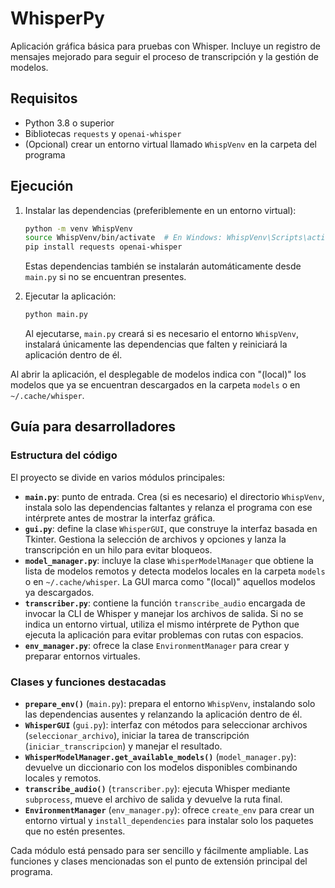 # WhisperPy

Aplicación gráfica básica para pruebas con Whisper.
Incluye un registro de mensajes mejorado para seguir el proceso de
transcripción y la gestión de modelos.

## Requisitos

- Python 3.8 o superior
- Bibliotecas `requests` y `openai-whisper`
- (Opcional) crear un entorno virtual llamado `WhispVenv` en la carpeta del programa

## Ejecución

1. Instalar las dependencias (preferiblemente en un entorno virtual):
   ```bash
   python -m venv WhispVenv
   source WhispVenv/bin/activate  # En Windows: WhispVenv\Scripts\activate
   pip install requests openai-whisper
   ```
   Estas dependencias también se instalarán automáticamente desde
   `main.py` si no se encuentran presentes.

2. Ejecutar la aplicación:
   ```bash
   python main.py
   ```
   Al ejecutarse, `main.py` creará si es necesario el entorno `WhispVenv`,
   instalará únicamente las dependencias que falten y reiniciará la
   aplicación dentro de él.

Al abrir la aplicación, el desplegable de modelos indica con "(local)" los
modelos que ya se encuentran descargados en la carpeta `models` o en
`~/.cache/whisper`.

## Guía para desarrolladores

### Estructura del código

El proyecto se divide en varios módulos principales:

- **`main.py`**: punto de entrada. Crea (si es necesario) el directorio
  `WhispVenv`, instala solo las dependencias faltantes y relanza el programa
  con ese intérprete antes de mostrar la interfaz gráfica.
- **`gui.py`**: define la clase `WhisperGUI`, que construye la interfaz
  basada en Tkinter. Gestiona la selección de archivos y opciones y lanza
  la transcripción en un hilo para evitar bloqueos.
- **`model_manager.py`**: incluye la clase `WhisperModelManager` que
  obtiene la lista de modelos remotos y detecta modelos locales en la
  carpeta `models` o en `~/.cache/whisper`. La GUI marca como "(local)"
  aquellos modelos ya descargados.
- **`transcriber.py`**: contiene la función `transcribe_audio` encargada de
  invocar la CLI de Whisper y manejar los archivos de salida. Si no se
  indica un entorno virtual, utiliza el mismo intérprete de Python que
  ejecuta la aplicación para evitar problemas con rutas con espacios.
- **`env_manager.py`**: ofrece la clase `EnvironmentManager` para crear y
  preparar entornos virtuales.

### Clases y funciones destacadas

- **`prepare_env()`** (`main.py`): prepara el entorno `WhispVenv`,
  instalando solo las dependencias ausentes y relanzando la aplicación
  dentro de él.
- **`WhisperGUI`** (`gui.py`): interfaz con métodos para seleccionar
  archivos (`seleccionar_archivo`), iniciar la tarea de transcripción
  (`iniciar_transcripcion`) y manejar el resultado.
- **`WhisperModelManager.get_available_models()`** (`model_manager.py`):
  devuelve un diccionario con los modelos disponibles combinando locales y
  remotos.
- **`transcribe_audio()`** (`transcriber.py`): ejecuta Whisper mediante
  `subprocess`, mueve el archivo de salida y devuelve la ruta final.
- **`EnvironmentManager`** (`env_manager.py`): ofrece `create_env` para
  crear un entorno virtual y `install_dependencies` para instalar solo los
  paquetes que no estén presentes.

Cada módulo está pensado para ser sencillo y fácilmente ampliable. Las
funciones y clases mencionadas son el punto de extensión principal del
programa.

